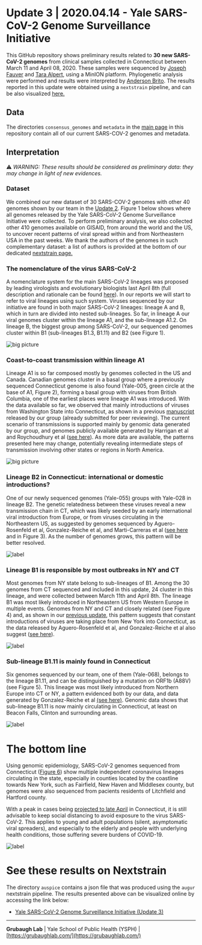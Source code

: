 # Update 3 | 2020.04.14 - Yale SARS-CoV-2 Genome Surveillance Initiative
This GitHub repository shows preliminary results related to **30 new SARS-CoV-2 genomes** from clinical samples collected in Connecticut between March 11 and April 08, 2020. These samples were sequenced by [Joseph Fauver](https://twitter.com/JosephFauver) and [Tara Alpert](https://twitter.com/tdalpert), using a MinION platform. Phylogenetic analysis were performed and results were interpreted by [Anderson Brito](https://twitter.com/AndersonBrito_). The results reported in this update were obtained using a `nextstrain` pipeline, and can be also visualized [here.](https://nextstrain.org/community/grubaughlab/CT-SARS-CoV-2/update3)

## Data
The directories `consensus_genomes` and `metadata` in the [main page](https://github.com/grubaughlab/CT-SARS-CoV-2) in this repository contain all of our current SARS-COV-2 genomes and metadata.

## Interpretation

⚠️ *WARNING: These results should be considered as preliminary data: they may change in light of new evidences.*

### Dataset
We combined our new dataset of 30 SARS-COV-2 genomes with other 40 genomes shown by our team in the [Update 2](https://github.com/grubaughlab/CT-SARS-CoV-2/tree/master/update2). Figure 1 below shows where all genomes released by the Yale SARS-CoV-2 Genome Surveillance Initiative were collected. To perform preliminary analysis, we also collected other 410 genomes available on GISAID, from around the world and the US, to uncover recent patterns of viral spread within and from Northeastern USA in the past weeks. We thank the authors of the genomes in such complementary dataset: a list of authors is provided at the bottom of our dedicated [nextstrain page.](https://nextstrain.org/community/grubaughlab/CT-SARS-CoV-2/update3?c=author)


### The nomenclature of the virus SARS-CoV-2
A nomenclature system for the main SARS-CoV-2 lineages was proposed by leading virologists and evolutionary biologists last April 8th (full description and rationale can be found [here](http://virological.org/t/a-dynamic-nomenclature-for-sars-cov-2-to-assist-genomic-epidemiology/458)). In our reports we will start to refer to viral lineages using such system. Viruses sequenced by our initiative are found in both major SARS-CoV-2 lineages: lineage A and B, which in turn are divided into nested sub-lineages. So far, in lineage A our viral genomes cluster within the lineage A1, and the sub-lineage A1.2. On lineage B, the biggest group among SARS-CoV-2, our sequenced genomes cluster within B1 (sub-lineages B1.3, B1.11) and B2 (see Figure 1).

![big picture](Figure1.png)


### Coast-to-coast transmission within lineage A1
Lineage A1 is so far composed mostly by genomes collected in the US and Canada. Canadian genomes cluster in a basal group where a previously sequenced Connecticut genome is also found (Yale-005, green circle at the base of A1, Figure 2), forming a basal group with viruses from British Columbia, one of the earliest places were lineage A1 was introduced. With the data available so far, we observed that mainly introductions of viruses from Washington State into Connecticut, as shown in a previous [manuscript](https://www.medrxiv.org/content/10.1101/2020.03.25.20043828v1) released by our group (already submitted for peer reviewing). The current scenario of transmissions is supported mainly by genomic data generated by our group, and genomes publicly available generated by Harrigan et al and Roychoudhury et al ([see here](https://nextstrain.org/community/grubaughlab/CT-SARS-CoV-2/update3?c=author&f_author=Fauver%20et%20al,Harrigan%20et%20al,Roychoudhury%20et%20al&label=clade:A.1)). As more data are available, the patterns presented here may change, potentially revealing intermediate steps of transmission involving other states or regions in North America.

![big picture](Figure2.png)


### Lineage B2 in Connecticut: international or domestic introductions?
One of our newly sequenced genomes (Yale-055) groups with Yale-028 in lineage B2. The genetic relatedness between these viruses reveal a new transmission chain in CT, which was likely seeded by an early international viral introduction from Europe, or from viruses circulating in the Northeastern US, as suggested by genomes sequenced by Aguero-Rosenfeld et al, Gonzalez-Reiche et al, and Marti-Carreras et al ([see here](https://nextstrain.org/community/grubaughlab/CT-SARS-CoV-2/update3?f_author=Ana%20Gonzalez-Reiche%20et%20al,Joan%20Marti-Carreras%20et%20al,Maria%20Aguero-Rosenfeld%20et%20al,Fauver%20et%20al&label=clade:B.2) and in Figure 3). As the number of genomes grows, this pattern will be better resolved.

![label](Figure3.png)

### Lineage B1 is responsible by most outbreaks in NY and CT
Most genomes from NY state belong to sub-lineages of B1. Among the 30 genomes from CT sequenced and included in this update, 24 cluster in this lineage, and were collected between March 11th and April 8th. The lineage B1 was most likely introduced in Northeastern US from Western Europe in multiple events. Genomes from NY and CT and closely related (see Figure 4) and, as shown in our [previous update](https://github.com/grubaughlab/CT-SARS-CoV-2/tree/master/update2), this pattern suggests that constant introductions of viruses are taking place from New York into Connecticut, as the data released by Aguero-Rosenfeld et al, and Gonzalez-Reiche et al also suggest ([see here](https://nextstrain.org/community/grubaughlab/CT-SARS-CoV-2/update3?f_author=Ana%20Gonzalez-Reiche%20et%20al,Fauver%20et%20al,Maria%20Aguero-Rosenfeld%20et%20al&label=clade:B.1)).

![label](Figure4.png)

### Sub-lineage B1.11 is mainly found in Connecticut
Six genomes sequenced by our team, one of them (Yale-068), belongs to the lineage B1.11, and can be distinguished by a mutation on ORF1b (A88V) (see Figure 5). This lineage was most likely introduced from Northern Europe into CT or NY, a pattern evidenced both by our data, and data generated by Gonzalez-Reiche et al [(see here)](https://nextstrain.org/community/grubaughlab/CT-SARS-CoV-2/update3?c=division&f_author=Ana%20Gonzalez-Reiche%20et%20al,Fauver%20et%20al&label=clade:B.1.11&p=grid). Genomic data shows that sub-lineage B1.11 is now mainly circulating in Connecticut, at least on Beacon Falls, Clinton and surrounding areas.

![label](Figure5.png)


# The bottom line
Using genomic epidemiology, SARS-CoV-2 genomes sequenced from Connecticut ([Figure 6](https://nextstrain.org/community/grubaughlab/CT-SARS-CoV-2/update3?c=country&f_division=Connecticut&m=num_date)) show multiple independent coronavirus lineages circulating in the state, especially in counties located by the coastline towards New York, such as Fairfield, New Haven and Middlesex county, but genomes were also sequenced from pacients residents of Litchfield and Hartford county.

With a peak in cases being [projected to late April](https://covid19.healthdata.org/united-states-of-america/connecticut) in Connecticut, it is still advisable to keep social distancing to avoid exposure to the virus SARS-CoV-2. This applies to young and adult populations (silent, asymptomatic viral spreaders), and especially to the elderly and people with underlying health conditions, those suffering severe burdens of COVID-19.

![label](Figure6.png)

# See these results on Nextstrain

The directory `auspice` contains a json file that was produced using the `augur` nextstrain pipeline. The results presented above can be visualized online by accessing the link below:

* [Yale SARS-CoV-2 Genome Surveillance Initiative (Update 3)](https://nextstrain.org/community/grubaughlab/CT-SARS-CoV-2/update3)


---

**Grubaugh Lab** | Yale School of Public Health (YSPH) | [https://grubaughlab.com/](https://grubaughlab.com/)
